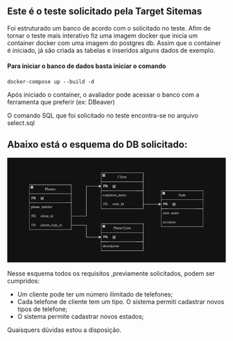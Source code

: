 ## Este é o teste solicitado pela Target Sitemas

Foi estruturado um banco de acordo com o solicitado no teste. Afim de tornar o teste mais interativo fiz uma imagem docker que inicia um container docker com uma imagem do postgres db. Assim que o container é iniciado, já são criada as tabelas e inseridos alguns dados de exemplo.

#### Para iniciar o banco de dados basta iniciar o comando  
```
docker-compose up --build -d
```
Após iniciado o container, o avaliador pode acessar o banco com a ferramenta que preferir (ex: DBeaver)

O comando SQL que foi solicitado no teste encontra-se no arquivo select.sql

## Abaixo está o esquema do DB solicitado:
![Esquema DB](./targetSistemas.drawio.png)

 Nesse esquema todos os requisitos ,previamente solicitados, podem ser cumpridos:
- Um cliente pode ter um número ilimitado de telefones;
- Cada telefone de cliente tem um tipo. O sistema  permiti cadastrar novos tipos de telefone;
- O sistema permite cadastrar novos estados;

Quaisquers dúvidas estou a disposição.